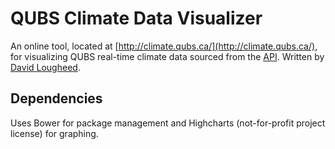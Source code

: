 # QUBS Climate Data Visualizer

An online tool, located at [http://climate.qubs.ca/](http://climate.qubs.ca/), for visualizing QUBS real-time climate
data sourced from the [API](http://climate.qubs.ca/api/). Written by [David Lougheed](mailto:david.lougheed@gmail.com).

## Dependencies

Uses Bower for package management and Highcharts (not-for-profit project license) for graphing.
